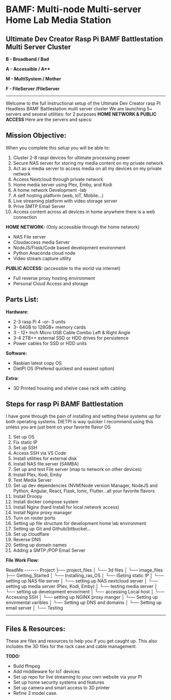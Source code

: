 # BAMF: Multi-node Multi-server Home Lab Media Station
## Ultimate Dev Creator Rasp Pi BAMF Battlestation Multi Server Cluster

**B - Broadband / Bad**

**A - Accessible / A\*\***

**M - MultiSystem / Mother**

**F - FileServer /FileServer**

<hr/>

Welcome to the full Instructional setup of the Ultimate Dev Creator rasp PI Headless BAMF Battlestation multi server cluster We are launching 5+ servers and several utilities: for 2 purposes **HOME NETWORK &amp; PUBLIC ACCESS** Here are the servers and specs:

## **Mission Objective:**

When you complete this setup you will be able to:

1. Cluster 2-8 raspi devices for ultimate processing power
2. Secure NAS server for storing my media content on my private network
3. Act as a media server to access media on all my devices on my private network
4. Access Nextcloud through private network
5. Home media server using Plex, Emby, and Kodi
6. A home network Development -lab
7. A self hosting platform (web, IoT, Mobile…)
8. Live streaming platform with video storage server
9. Prive SMTP Email Server
10. Access content across all devices in home anywhere there is a web connection

**HOME NETWORK:** (Only accessible through the home network)

- NAS File server
- Cloudaccess media Server
- NodeJS/Flask/Code based development environment
- Python Anaconda cloud node
- Video stream capture utility

**PUBLIC ACCESS:** (accessible to the world via internet)

- Full reverse proxy hosting environment
- Personal Cloud Access and storage

## **Parts List:**

**Hardware:**

- 2-3 rasp Pi 4 -or- 3 units
- 3- 64GB to 128GB+ memory cards
- 3 - 12+ Inch Micro USB Cable Combo Left &amp; Right Angle
- 3-4 2TB++ external SSD or HDD drives for persistence
- Power cables for SSD or HDD units

**Software:**

- Rasbian latest copy OS
- DietPI OS (Prefered quickest and easiest option)

**Extra:**

- 3D Printed housing and shelve case rack with cabling

## **Steps for rasp Pi BAMF Battlestation**

I have gone through the pain of installing and setting these systems up for both operating systems. DIETPI is way quicker I recommend using this unless you are just bent on your favorite flavor OS

1. Set up OS
2. Fix static IP
3. Set up SSH
4. Access SSH via VS Code
5. Install utilities for external disk
6. Install NAS file server (SAMBA)
7. Set up and test File server (map to network on other devices)
8. Install Plex, Kodi, Emby
9. Test Media Server
10. Set up dev dependencies (NVM)Node version Manager, NodeJS and Python, Angular, React, Flask, Ionic, Flutter…all your favorite flavors
11. Install Droopy
12. Install docker compose system
13. Install Nginx (hard Install for local network access)
14. Install Nginx proxy manager
15. Turn on router ports
16. Setting up file structure for development home lab environment
17. Setting up Git and Github/bitbucket...
18. Set up cloudflare
19. Reverse DNS
20. Setting up domain names
21. Adding a SMTP /POP Email Server

**File Work Flow:**

ReadMe -------
Project
├── project_files
│   └── 3d files
│   └── image_files
├── Getting_Started
│   └── Installing_ras_OS
│   └── ISeting static IP
│   └── setting up NAS file server
│   └── setting up NAS nextcloud server
│   └── setting up media server (Plex, Kodi, Emby)
│              └── testing media server
│   └── setting up development envorment
│              └── accessing Local host
│              └── Accessing SSH
│   └── setting up NGINX proxy manger
│   └── Setting up envirmental varibles
│   └── Setting up DNS and domains
│   └── Setting up email server
│   └── Testing

<hr/>

## **Files &amp; Resources:**

These are files and resources to help you if you get caught up. This also includes the 3D files for the rack case and cable management.

**TODO:**

- Build ffmpeg
- Add middleware for IoT devices
- Set up repo for live streaming to your own website via your PI
- Set up home security systems and features
- Set up camera and smart access to 3D printer
- Refine 3 model case.
